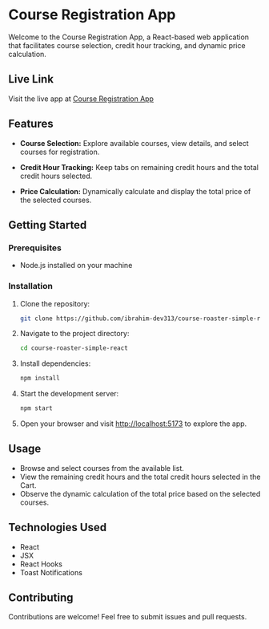 # Course Registration App

Welcome to the Course Registration App, a React-based web application that facilitates course selection, credit hour tracking, and dynamic price calculation.

## Live Link

Visit the live app at [Course Registration App](https://course-registration-2062.surge.sh/)

## Features

- **Course Selection:** Explore available courses, view details, and select courses for registration.

- **Credit Hour Tracking:** Keep tabs on remaining credit hours and the total credit hours selected.

- **Price Calculation:** Dynamically calculate and display the total price of the selected courses.

## Getting Started

### Prerequisites

- Node.js installed on your machine

### Installation

1. Clone the repository:

    ```bash
    git clone https://github.com/ibrahim-dev313/course-roaster-simple-react.git
    ```

2. Navigate to the project directory:

    ```bash
    cd course-roaster-simple-react
    ```

3. Install dependencies:

    ```bash
    npm install
    ```

4. Start the development server:

    ```bash
    npm start
    ```

5. Open your browser and visit [http://localhost:5173](http://localhost:5173) to explore the app.

## Usage

- Browse and select courses from the available list.
- View the remaining credit hours and the total credit hours selected in the Cart.
- Observe the dynamic calculation of the total price based on the selected courses.


## Technologies Used

- React
- JSX
- React Hooks
- Toast Notifications

## Contributing

Contributions are welcome! Feel free to submit issues and pull requests.
